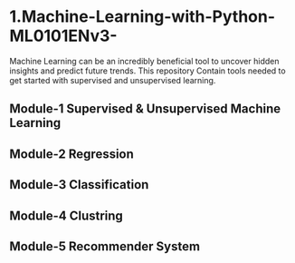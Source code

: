 # 1.Machine-Learning-with-Python-ML0101ENv3-

Machine Learning can be an incredibly beneficial tool to uncover hidden insights and predict future trends. This repository Contain tools needed to get started with supervised and unsupervised learning.

## Module-1 Supervised & Unsupervised Machine Learning

## Module-2 Regression

## Module-3 Classification

## Module-4 Clustring

## Module-5 Recommender System
